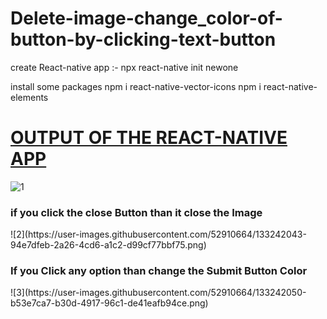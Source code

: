 # Delete-image-change_color-of-button-by-clicking-text-button
create React-native app :- 
       npx react-native init newone

install some packages
        npm i react-native-vector-icons
        npm i react-native-elements
<u><h1>OUTPUT OF THE REACT-NATIVE APP</h1></u>
![1](https://user-images.githubusercontent.com/52910664/133242000-df7c68bb-be0e-4769-a181-96234388e9f1.png)  
<h3>if you click the close Button than it close the Image</h3>
![2](https://user-images.githubusercontent.com/52910664/133242043-94e7dfeb-2a26-4cd6-a1c2-d99cf77bbf75.png)
<h3>If you Click any option than change the Submit Button Color </h3>
![3](https://user-images.githubusercontent.com/52910664/133242050-b53e7ca7-b30d-4917-96c1-de41eafb94ce.png)

